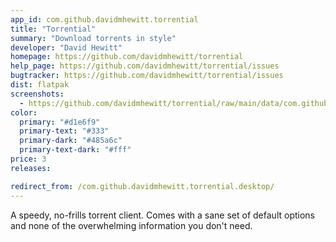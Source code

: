 ```yaml
---
app_id: com.github.davidmhewitt.torrential
title: "Torrential"
summary: "Download torrents in style"
developer: "David Hewitt"
homepage: https://github.com/davidmhewitt/torrential
help_page: https://github.com/davidmhewitt/torrential/issues
bugtracker: https://github.com/davidmhewitt/torrential/issues
dist: flatpak
screenshots:
  - https://github.com/davidmhewitt/torrential/raw/main/data/com.github.davidmhewitt.torrential.screenshot.png
color:
  primary: "#d1e6f9"
  primary-text: "#333"
  primary-dark: "#485a6c"
  primary-text-dark: "#fff"
price: 3
releases:

redirect_from: /com.github.davidmhewitt.torrential.desktop/
---
```


<p>A speedy, no-frills torrent client. Comes with a sane set of default options and none of the overwhelming information you don't need.</p>